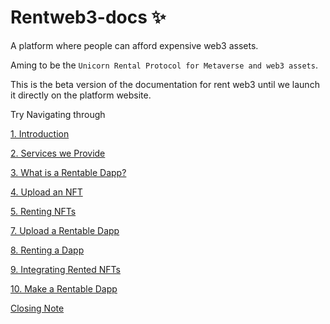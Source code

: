 # Rentweb3-docs ✨
A platform where people can afford expensive web3 assets.

Aming to be the `Unicorn Rental Protocol for Metaverse and web3 assets`.

This is the beta version of the documentation for rent web3 until we launch it directly on the platform website.

Try Navigating through

[1. Introduction](./Introduction.md)

[2. Services we Provide](./Services.md)

[3. What is a Rentable Dapp?](./Rentable-dapp.md)

[4. Upload an NFT](./NFT-upload.md)

[5. Renting NFTs](./NFT-Renting.md)

[7. Upload a Rentable Dapp](./Dapp-upload.md)

[8. Renting a Dapp](./Making-rentable-dapp.md)

[9. Integrating Rented NFTs](./Integrating-rented-NFTs.md)

[10. Make a Rentable Dapp](./Making-rentable-dapp.md)

[Closing Note](./closing-note.md)




